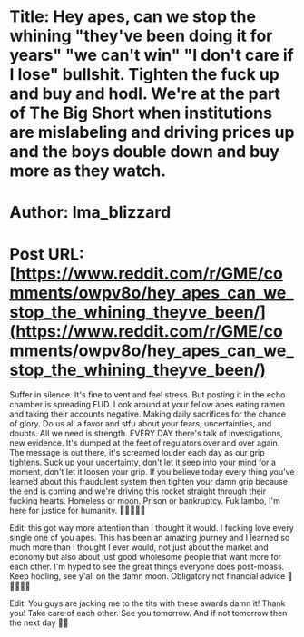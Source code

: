 # Title: Hey apes, can we stop the whining "they've been doing it for years" "we can't win" "I don't care if I lose" bullshit. Tighten the fuck up and buy and hodl. We're at the part of The Big Short when institutions are mislabeling and driving prices up and the boys double down and buy more as they watch.
# Author: Ima_blizzard
# Post URL: [https://www.reddit.com/r/GME/comments/owpv8o/hey_apes_can_we_stop_the_whining_theyve_been/](https://www.reddit.com/r/GME/comments/owpv8o/hey_apes_can_we_stop_the_whining_theyve_been/)


Suffer in silence. It's fine to vent and feel stress. But posting it in the echo chamber is spreading FUD. Look around at your fellow apes eating ramen and taking their accounts negative. Making daily sacrifices for the chance of glory. Do us all a favor and stfu about your fears, uncertainties, and doubts. All we need is strength. EVERY DAY there's talk of investigations, new evidence. It's dumped at the feet of regulators over and over again. The message is out there, it's screamed louder each day as our grip tightens. Suck up your uncertainty, don't let it seep into your mind for a moment, don't let it loosen your grip. If you believe today every thing you've learned about this fraudulent system then tighten your damn grip because the end is coming and we're driving this rocket straight through their fucking hearts. Homeless or moon. Prison or bankruptcy. Fuk lambo, I'm here for justice for humanity. 
🦍💎🙌🏾🚀

Edit: this got way more attention than I thought it would. I fucking love every single one of you apes. This has been an amazing journey and I learned so much more than I thought I ever would, not just about the market and economy but also about just good wholesome people that want more for each other. I'm hyped to see the great things everyone does post-moass. Keep hodling, see y'all on the damn moon. Obligatory not financial advice 💎✊🏾🚀🚀

Edit: You guys are jacking me to the tits with these awards damn it! Thank you! Take care of each other. See you tomorrow. And if not tomorrow then the next day 🤝🏾
